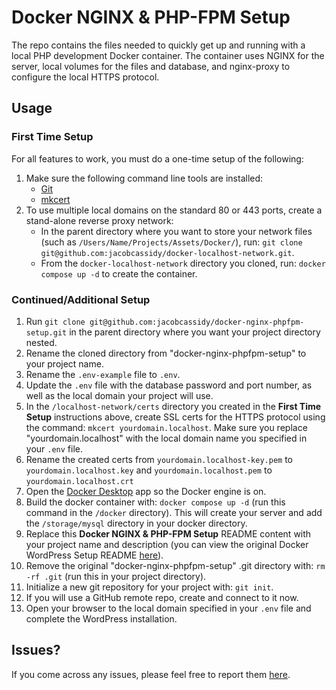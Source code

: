 # Docker NGINX & PHP-FPM Setup

The repo contains the files needed to quickly get up and running with a local PHP development Docker container. The container uses NGINX for the server, local volumes for the files and database, and nginx-proxy to configure the local HTTPS protocol.

## Usage

### First Time Setup

For all features to work, you must do a one-time setup of the following:

1. Make sure the following command line tools are installed:
    - [Git](https://git-scm.com/book/en/v2/Getting-Started-Installing-Git)
    - [mkcert](https://github.com/FiloSottile/mkcert)
2. To use multiple local domains on the standard 80 or 443 ports, create a stand-alone reverse proxy network:
    - In the parent directory where you want to store your network files (such as `/Users/Name/Projects/Assets/Docker/`), run: `git clone git@github.com:jacobcassidy/docker-localhost-network.git`.
    - From the `docker-localhost-network` directory you cloned, run: `docker compose up -d` to create the container.

### Continued/Additional Setup

1. Run `git clone git@github.com:jacobcassidy/docker-nginx-phpfpm-setup.git` in the parent directory where you want your project directory nested.
2. Rename the cloned directory from "docker-nginx-phpfpm-setup" to your project name.
3. Rename the `.env-example` file to `.env`.
4. Update the `.env` file with the database password and port number, as well as the local domain your project will use.
5. In the `/localhost-network/certs` directory you created in the __First Time Setup__ instructions above, create SSL certs for the HTTPS protocol using the command: `mkcert yourdomain.localhost`. Make sure you replace "yourdomain.localhost" with the local domain name you specified in your `.env` file.
6. Rename the created certs from `yourdomain.localhost-key.pem` to `yourdomain.localhost.key` and `yourdomain.localhost.pem` to `yourdomain.localhost.crt`
7. Open the [Docker Desktop](https://www.docker.com/products/docker-desktop/) app so the Docker engine is on.
8. Build the docker container with: `docker compose up -d` (run this command in the `/docker` directory). This will create your server and add the `/storage/mysql` directory in your docker directory.
9. Replace this __Docker NGINX & PHP-FPM Setup__ README content with your project name and description (you can view the original Docker WordPress Setup README [here](https://github.com/jacobcassidy/docker-nginx-phpfpm-setup)).
10. Remove the original "docker-nginx-phpfpm-setup" .git directory with: `rm -rf .git` (run this in your project directory).
11. Initialize a new git repository for your project with: `git init`.
12. If you will use a GitHub remote repo, create and connect to it now.
13. Open your browser to the local domain specified in your `.env` file and complete the WordPress installation.

## Issues?

If you come across any issues, please feel free to report them [here](https://github.com/jacobcassidy/docker-nginx-phpfpm-setup/issues).
